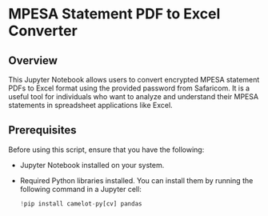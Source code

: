 # MPESA Statement PDF to Excel Converter

## Overview

This Jupyter Notebook allows users to convert encrypted MPESA statement PDFs to Excel format using the provided password from Safaricom. It is a useful tool for individuals who want to analyze and understand their MPESA statements in spreadsheet applications like Excel.

## Prerequisites

Before using this script, ensure that you have the following:

- Jupyter Notebook installed on your system.
- Required Python libraries installed. You can install them by running the following command in a Jupyter cell:

  ```python
  !pip install camelot-py[cv] pandas

